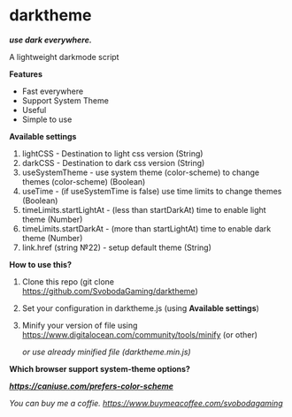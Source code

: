 # darktheme
***use dark everywhere.***

A lightweight darkmode script

**Features**

 - Fast everywhere
 - Support System Theme
 - Useful
 - Simple to use

**Available settings**

1. lightCSS - Destination to light css version (String)
2. darkCSS - Destination to dark css version (String)
3. useSystemTheme - use system theme (color-scheme) to change themes (color-scheme) (Boolean) 
4. useTime - (if useSystemTime is false) use time limits to change themes (Boolean)
5. timeLimits.startLightAt - (less than startDarkAt) time to enable light theme (Number)
6. timeLimits.startDarkAt - (more than startLightAt) time to enable dark theme (Number)
7. link.href (string №22) - setup default theme (String)

**How to use this?**

1. Clone this repo (git clone https://github.com/SvobodaGaming/darktheme)
2. Set your configuration in darktheme.js (using **Available settings**)
3. Minify your version of file using https://www.digitalocean.com/community/tools/minify (or other) 

   *or use already minified file (darktheme.min.js)*


**Which browser support system-theme options?**

***https://caniuse.com/prefers-color-scheme***

*You can buy me a coffie. https://www.buymeacoffee.com/svobodagaming*
